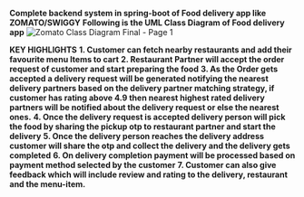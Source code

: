 **Complete backend system in spring-boot of Food delivery app like ZOMATO/SWIGGY**
**Following is the UML Class Diagram of Food delivery app**
![Zomato Class Diagram Final - Page 1](https://github.com/user-attachments/assets/7d9bdb9c-3b38-4dc9-bd4f-950ac86204f7)

**KEY HIGHLIGHTS**
**1. Customer can fetch nearby restaurants and add their favourite menu Items to cart**
**2. Restaurant Partner will accept the order request of customer and start preparing the food**
**3. As the Order gets accepted a delivery request will be generated notifying the nearest delivery partners based on the delivery partner matching strategy, if customer has rating above 4.9 then nearest highest rated delivery partners will be notified about the delivery request or else the nearest ones.**
**4. Once the delivery request is accepted delivery person will pick the food by sharing the pickup otp to restaurant partner and start the delivery**
**5. Once the delivery person reaches the delivery address customer will share the otp and collect the delivery and the delivery gets completed**
**6. On delivery completion payment will be processed based on payment method selected by the customer**
**7. Customer can also give feedback which will include review and rating to the delivery, restaurant and the menu-item.**
